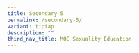 ```yaml
---
title: Secondary 5
permalink: /secondary-5/
variant: tiptap
description: ""
third_nav_title: MOE Sexuality Education
---
```

